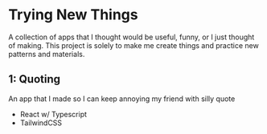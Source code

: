 # Trying New Things
A collection of apps that I thought would be useful, funny, or I just thought of making. This project is solely to make me create things and practice new patterns and materials.

## 1: Quoting
An app that I made so I can keep annoying my friend with silly quote
- React w/ Typescript
- TailwindCSS
